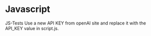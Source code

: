 # Javascript
JS-Tests
Use a new API KEY from openAI site and replace it with the API_KEY value in script.js.
